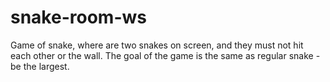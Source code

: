 # snake-room-ws
Game of snake, where are two snakes on screen, and they must not hit each other or the wall. The goal of the game is the same as regular snake - be the largest.
